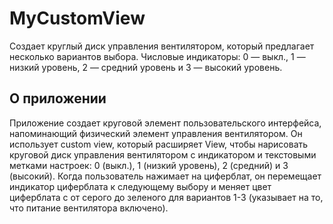 MyCustomView
===================================

Создает круглый диск управления вентилятором, который предлагает несколько вариантов выбора.
Числовые индикаторы: 0 — выкл., 1 — низкий уровень, 2 — средний уровень и 3 — высокий уровень.

О приложении
------------

Приложение создает круговой элемент пользовательского интерфейса, напоминающий физический элемент управления вентилятором.
Он использует custom view, который расширяет View, чтобы нарисовать круговой диск управления вентилятором
с индикатором и текстовыми метками настроек: 0 (выкл.), 1 (низкий уровень),
2 (средний) и 3 (высокий). Когда пользователь нажимает на циферблат, он перемещает
индикатор циферблата к следующему выбору и меняет цвет циферблата с
от серого до зеленого для вариантов 1-3 (указывает на то, что питание вентилятора включено).
